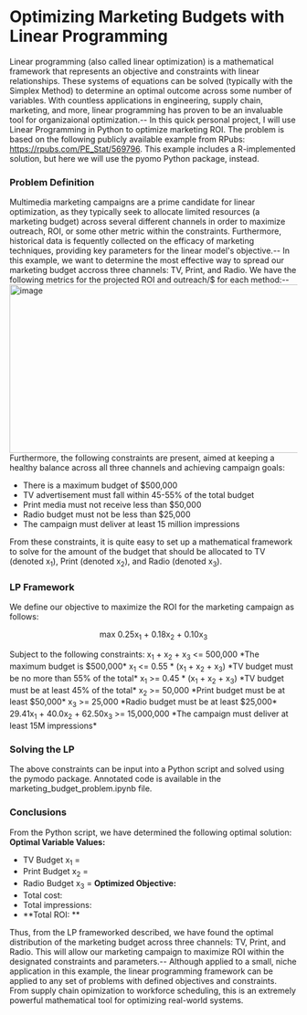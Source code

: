 # Optimizing Marketing Budgets with Linear Programming
Linear programming (also called linear optimization) is a mathematical framework that represents an objective and constraints with linear relationships.  These systems of equations can be solved (typically with the Simplex Method) to determine an optimal outcome across some number of variables.  With countless applications in engineering, supply chain, marketing, and more, linear programming has proven to be an invaluable tool for organizaional optimization.--
In this quick personal project, I will use Linear Programming in Python to optimize marketing ROI.  The problem is based on the following publicly available example from RPubs: https://rpubs.com/PE_Stat/569796.  This example includes a R-implemented solution, but here we will use the pyomo Python package, instead.

### Problem Definition
Multimedia marketing campaigns are a prime candidate for linear optimization, as they typically seek to allocate limited resources (a marketing budget) across several different channels in order to maximize outreach, ROI, or some other metric within the constraints.  Furthermore, historical data is fequently collected on the efficacy of marketing techniques, providing key parameters for the linear model's objective.--
In this example, we want to determine the most effective way to spread our marketing budget accross three channels: TV, Print, and Radio.  We have the following metrics for the projected ROI and outreach/$ for each method:--
<img width="1385" height="295" alt="image" src="https://github.com/user-attachments/assets/3159399b-53fd-476a-b438-51eeff4be64a" />
Furthermore, the following constraints are present, aimed at keeping a healthy balance across all three channels and achieving campaign goals:
* There is a maximum budget of $500,000
* TV advertisement must fall within 45-55% of the total budget
* Print media must not receive less than $50,000
* Radio budget must not be less than $25,000
* The campaign must deliver at least 15 million impressions

From these constraints, it is quite easy to set up a mathematical framework to solve for the amount of the budget that should be allocated to TV (denoted x<sub>1</sub>), Print (denoted x<sub>2</sub>), and Radio (denoted x<sub>3</sub>).

### LP Framework
We define our objective to maximize the ROI for the marketing campaign as follows:
<p style="text-align:center"> max 0.25x<sub>1</sub> + 0.18x<sub>2</sub> + 0.10x<sub>3</sub></p> 
Subject to the following constraints:
x<sub>1</sub> + x<sub>2</sub> + x<sub>3</sub> <= 500,000    *The maximum budget is $500,000*
x<sub>1</sub> <= 0.55 * (x<sub>1</sub> + x<sub>2</sub> + x<sub>3</sub>)    *TV budget must be no more than 55% of the total*
x<sub>1</sub> >= 0.45 * (x<sub>1</sub> + x<sub>2</sub> + x<sub>3</sub>)    *TV budget must be at least 45% of the total*
x<sub>2</sub> >= 50,000    *Print budget must be at least $50,000*
x<sub>3</sub> >= 25,000    *Radio budget must be at least $25,000*
29.41x<sub>1</sub> + 40.0x<sub>2</sub> + 62.50x<sub>3</sub> >= 15,000,000    *The campaign must deliver at least 15M impressions*

### Solving the LP
The above constraints can be input into a Python script and solved using the pymodo package.  Annotated code is available in the marketing_budget_problem.ipynb file.

### Conclusions
From the Python script, we have determined the following optimal solution:
**Optimal Variable Values:**
* TV Budget x<sub>1</sub> = 
* Print Budget x<sub>2</sub> = 
* Radio Budget x<sub>3</sub> =
**Optimized Objective:**
* Total cost:
* Total impressions:
* **Total ROI:  **

Thus, from the LP frameworked described, we have found the optimal distribution of the marketing budget across three channels: TV, Print, and Radio.  This will allow our marketing campaign to maximize ROI within the designated constraints and parameters.--
Although applied to a small, niche application in this example, the linear programming framework can be applied to any set of problems with defined objectives and constraints.  From supply chain opimization to workforce scheduling, this is an extremely powerful mathematical tool for optimizing real-world systems.

